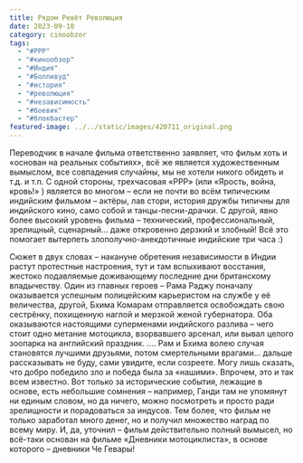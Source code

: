 ```yaml
---
title: Рядом Ревёт Революция
date: 2023-09-10
category: cinoobzor
tags:
  - "#РРР"
  - "#кинообзор"
  - "#Индия"
  - "#Болливуд"
  - "#история"
  - "#революция"
  - "#независимость"
  - "#боевик"
  - "#блокбастер"
featured-image: ../../static/images/420711_original.png
---
```

Переводчик в начале фильма ответственно заявляет, что фильм
хоть и «основан на реальных событиях», всё же является художественным вымыслом,
все совпадения случайны, мы не хотели никого обидеть и т.д. и т.п. С одной
стороны, трехчасовая «РРР» (или «Ярость, война, кровь!» ) является во многом –
если не почти во всём типическим индийским фильмом – актёры, лав стори, история
дружбы типичны для индийского кино, само собой и танцы-песни-драчки. С другой,
явно более высокий уровень фильма – технический, профессиональный, зрелищный,
сценарный… даже откровенно дерзкий и злобный! Всё это помогает вытерпеть
злополучно-анекдотичные индийские три часа :)

Сюжет в двух словах – накануне обретения независимости в
Индии растут протестные настроения, тут и там вспыхивают восстания, жестоко
подавляемые доживающему последние дни британскому владычеству. Один из главных
героев – Рама Раджу поначалу оказывается успешным полицейским карьеристом на
службе у её величества, другой, Бхима Комарам отправляется освобождать свою
сестрёнку, похищенную наглой и мерзкой женой губернатора. Оба оказываются
настоящими суперменами индийского разлива – чего стоит одно метание мотоцикла,
взорвавшего арсенал, или вывал целого зоопарка на английский праздник. …. Рам и
Бхима волею случая становятся лучшими друзьями, потом смертельными врагами…
дальше рассказывать не буду, сами увидите, если созреете. Могу лишь сказать,
что добро победило зло и победа была за «нашими». Впрочем, это и так всем
известно. Вот только за исторические события, лежащие в основе, есть небольшие
сомнения – например, Ганди там не упомянут ни единым словом, но да ничего,
можно посмотреть и просто ради зрелищности и порадоваться за индусов. Тем
более, что фильм не только заработал много денег, но и получил множество наград
по всему миру. И, да, уточнил – фильм действительно полный вымысел, но всё-таки
основан на фильме «Дневники мотоциклиста», в основе которого – дневники Че
Гевары!




